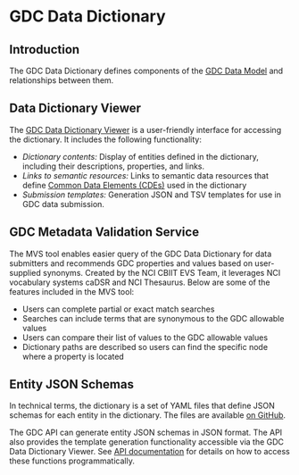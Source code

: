 # GDC Data Dictionary

## Introduction

The GDC Data Dictionary defines components of the [GDC Data Model](../Data/Data_Model/GDC_Data_Model.md) and relationships between them.

## Data Dictionary Viewer

The [GDC Data Dictionary Viewer](viewer.md) is a user-friendly interface for accessing the dictionary. It includes the following functionality:

*   _Dictionary contents:_ Display of entities defined in the dictionary, including their descriptions, properties, and links.
*   _Links to semantic resources:_ Links to semantic data resources that define [Common Data Elements (CDEs)](http://cde.nih.gov) used in the dictionary
*   _Submission templates:_ Generation JSON and TSV templates for use in GDC data submission.

## GDC Metadata Validation Service

The MVS tool enables easier query of the GDC Data Dictionary for data submitters and recommends GDC properties and values based on user-supplied synonyms.  Created by the NCI CBIIT EVS Team, it leverages NCI vocabulary systems caDSR and NCI Thesaurus. Below are some of the features included in the MVS tool:

*   Users can complete partial or exact match searches
*   Searches can include terms that are synonymous to the GDC allowable values
*   Users can compare their list of values to the GDC allowable values
*   Dictionary paths are described so users can find the specific node where a property is located

## Entity JSON Schemas

In technical terms, the dictionary is a set of YAML files that define JSON schemas for each entity in the dictionary. The files are available [on GitHub](https://github.com/NCI-GDC/gdcdictionary/tree/develop/gdcdictionary/schemas).

The GDC API can generate entity JSON schemas in JSON format. The API also provides the template generation functionality accessible via the GDC Data Dictionary Viewer. See [API documentation](../API/Users_Guide/Submission/#gdc-data-dictionary-endpoints) for details on how to access these functions programmatically.
